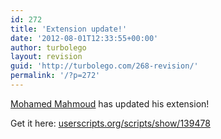 ```yaml
---
id: 272
title: 'Extension update!'
date: '2012-08-01T12:33:55+00:00'
author: turbolego
layout: revision
guid: 'http://turbolego.com/268-revision/'
permalink: '/?p=272'
---
```


[Mohamed Mahmoud](http://www.facebook.com/mohamed408 "http://www.facebook.com/mohamed408") has updated his extension!

Get it here: [userscripts.org/scripts/show/139478](http://userscripts.org/scripts/show/139478 "http://userscripts.org/scripts/show/139478")